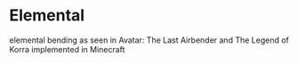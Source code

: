 # Elemental
elemental bending as seen in Avatar: The Last Airbender and The Legend of Korra implemented in Minecraft
